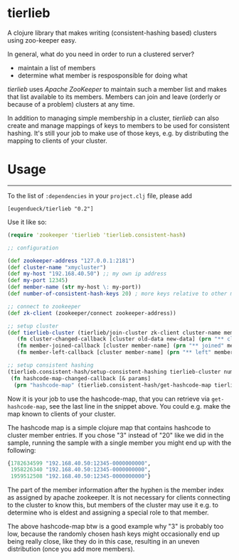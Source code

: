 tierlieb
========

A clojure library that makes writing (consistent-hashing based) clusters using zoo-keeper easy.

In general, what do you need in order to run a clustered server?

* maintain a list of members
* determine what member is resposponsible for doing what

*tierlieb* uses *Apache ZooKeeper* to maintain such a member list and makes that list available to its members. Members can join and leave (orderly or because of a problem) clusters at any time.

In addition to managing simple membership in a cluster, *tierlieb* can also create and manage mappings of keys to members to be used for consistent hashing. It's still your job to make use of those keys, e.g. by distributing the mapping to clients of your cluster.

# Usage #
---------

To the list of `:dependencies` in your `project.clj` file, please add

```
[eugendueck/tierlieb "0.2"]
```

Use it like so:

```clojure
(require 'zookeeper 'tierlieb 'tierlieb.consistent-hash)

;; configuration

(def zookeeper-address "127.0.0.1:2181")
(def cluster-name "xmycluster")
(def my-host "192.168.40.50") ;; my own ip address
(def my-port 12345)
(def member-name (str my-host \: my-port))
(def number-of-consistent-hash-keys 20) ; more keys relative to other members means bigger piece of the hash pie

;; connect to zookeeper
(def zk-client (zookeeper/connect zookeeper-address))

;; setup cluster
(def tierlieb-cluster (tierlieb/join-cluster zk-client cluster-name member-name
   (fn cluster-changed-callback [cluster old-data new-data] (prn "** cluster changed"))
   (fn member-joined-callback [cluster member-name] (prn "** joined" member-name))
   (fn member-left-callback [cluster member-name] (prn "** left" member-name))))

;; setup consistent hashing
(tierlieb.consistent-hash/setup-consistent-hashing tierlieb-cluster number-of-consistent-hash-keys
 (fn hashcode-map-changed-callback [& params]
  (prn "hashcode-map" (tierlieb.consistent-hash/get-hashcode-map tierlieb-cluster))))
```

Now it is your job to use the hashcode-map, that you can retrieve via `get-hashcode-map`, see the last line in the snippet above. You could e.g. make the map known to clients of your cluster.

The hashcode map is a simple clojure map that contains hashcode to cluster member entries. If you chose "3" instead of "20" like we did in the sample, running the sample with a single member you might end up with the following:

```clojure
{1782634599 "192.168.40.50:12345-0000000000",
 1958226340 "192.168.40.50:12345-0000000000",
 1959512508 "192.168.40.50:12345-0000000000"}
```

The part of the member information after the hyphen is the member index as assigned by apache zookeeper. It is not necessary for clients connecting to the cluster to know this, but members of the cluster may use it e.g. to determine who is eldest and assigning a special role to that member.

The above hashcode-map btw is a good example why "3" is probably too low, because the randomly chosen hash keys might occasionally end up being really close, like they do in this case, resulting in an uneven distribution (once you add more members).
